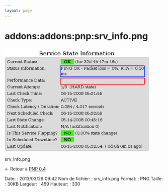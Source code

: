 ```yaml
---
layout: page
---
```


addons:addons:pnp:srv\_info.png
===============================

[![srv\_info.png](../../../../assets/media/addons/addons/pnp/srv_info.png@cache=&w=459&h=330 "srv_info.png")](../../../../assets/media/addons/addons/pnp/srv_info.png@cache= "Afficher le fichier original")

srv\_info.png

← Retour à [PNP
0.4](../../../../nagios/addons/pnp/pnp-0.4.html "nagios:addons:pnp:pnp-0.4")

Date:
:   2013/03/29 09:42
Nom de fichier:
:   srv\_info.png
Format:
:   PNG
Taille:
:   30KB
Largeur:
:   459
Hauteur:
:   330


